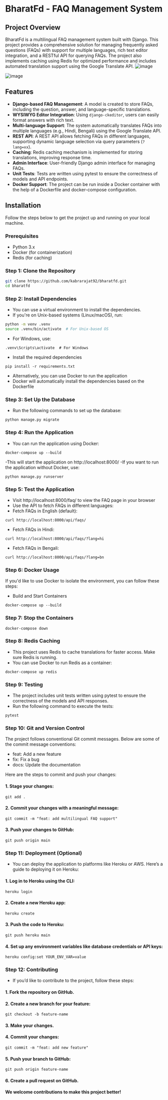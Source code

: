 # BharatFd - FAQ Management System

## Project Overview

BharatFd is a multilingual FAQ management system built with Django. This project provides a comprehensive solution for managing frequently asked questions (FAQs) with support for multiple languages, rich text editor integration, and a RESTful API for querying FAQs. The project also implements caching using Redis for optimized performance and includes automated translation support using the Google Translate API.
![image](https://github.com/user-attachments/assets/5a29b01b-6311-4f14-8a18-f11e6c201ce1)

![image](https://github.com/user-attachments/assets/116202af-119a-413e-8085-165ec521b32b)



## Features

- **Django-based FAQ Management**: A model is created to store FAQs, including the question, answer, and language-specific translations.
- **WYSIWYG Editor Integration**: Using `django-ckeditor`, users can easily format answers with rich text.
- **Multi-language Support**: The system automatically translates FAQs into multiple languages (e.g., Hindi, Bengali) using the Google Translate API.
- **REST API**: A REST API allows fetching FAQs in different languages, supporting dynamic language selection via query parameters (`?lang=xx`).
- **Caching**: Redis caching mechanism is implemented for storing translations, improving response time.
- **Admin Interface**: User-friendly Django admin interface for managing FAQs.
- **Unit Tests**: Tests are written using pytest to ensure the correctness of models and API endpoints.
- **Docker Support**: The project can be run inside a Docker container with the help of a Dockerfile and docker-compose configuration.

## Installation

Follow the steps below to get the project up and running on your local machine.

### Prerequisites

- Python 3.x
- Docker (for containerization)
- Redis (for caching)

### Step 1: Clone the Repository

```bash
git clone https://github.com/kabrarajat92/bharatfd.git
cd bharatfd
```

### Step 2: Install Dependencies

- You can use a virtual environment to install the dependencies.
- If you're on Unix-based systems (Linux/macOS), run:
```bash
python -m venv .venv
source .venv/bin/activate  # For Unix-based OS
```

- For Windows, use:
```
.venv\Scripts\activate  # For Windows
```

- Install the required dependencies
```
pip install -r requirements.txt
```

- Alternatively, you can use Docker to run the application
- Docker will automatically install the dependencies based on the Dockerfile

### Step 3: Set Up the Database

- Run the following commands to set up the database:
```
python manage.py migrate
```

### Step 4: Run the Application

- You can run the application using Docker:
```
docker-compose up --build
```
-This will start the application on http://localhost:8000/
-If you want to run the application without Docker, use:
```
python manage.py runserver
````

### Step 5: Test the Application

- Visit http://localhost:8000/faq/ to view the FAQ page in your browser
- Use the API to fetch FAQs in different languages:
- Fetch FAQs in English (default):
```
curl http://localhost:8000/api/faqs/
```
- Fetch FAQs in Hindi:
```
curl http://localhost:8000/api/faqs/?lang=hi
```
- Fetch FAQs in Bengali:
```
curl http://localhost:8000/api/faqs/?lang=bn
```
### Step 6: Docker Usage
If you'd like to use Docker to isolate the environment, you can follow these steps:
- Build and Start Containers
```
docker-compose up --build
```
### Step 7: Stop the Containers
```
docker-compose down
```
### Step 8: Redis Caching
- This project uses Redis to cache translations for faster access. Make sure Redis is running.
- You can use Docker to run Redis as a container:
```
docker-compose up redis
```
### Step 9: Testing

- The project includes unit tests written using pytest to ensure the correctness of the models and API responses.
- Run the following command to execute the tests:
```
pytest
```
### Step 10: Git and Version Control
The project follows conventional Git commit messages. Below are some of the commit message conventions:

- feat: Add a new feature
- fix: Fix a bug
- docs: Update the documentation

Here are the steps to commit and push your changes:
#### 1. Stage your changes:
```
git add .
```
#### 2. Commit your changes with a meaningful message:
```
git commit -m "feat: add multilingual FAQ support"
```
#### 3. Push your changes to GitHub:
```
git push origin main
```
### Step 11: Deployment (Optional)
- You can deploy the application to platforms like Heroku or AWS. Here’s a guide to deploying it on Heroku:

#### 1. Log in to Heroku using the CLI:
```
heroku login
```
#### 2. Create a new Heroku app:
```
heroku create
```
#### 3. Push the code to Heroku:
```
git push heroku main
```
#### 4. Set up any environment variables like database credentials or API keys:
```
heroku config:set YOUR_ENV_VAR=value
```
### Step 12: Contributing

- If you’d like to contribute to the project, follow these steps:

#### 1. Fork the repository on GitHub.
#### 2. Create a new branch for your feature:
```
git checkout -b feature-name
```
#### 3. Make your changes.
#### 4. Commit your changes:
```
git commit -m "feat: add new feature"
```
#### 5. Push your branch to GitHub:
```
git push origin feature-name
```
#### 6. Create a pull request on GitHub.

#### We welcome contributions to make this project better!

